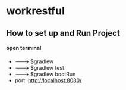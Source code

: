 # workrestful

## How to set up and Run Project
#### open terminal
+ ---> $gradlew
+ ---> $gradlew test
+ ---> $gradlew bootRun
+ port: [http://localhost:8080/]()
